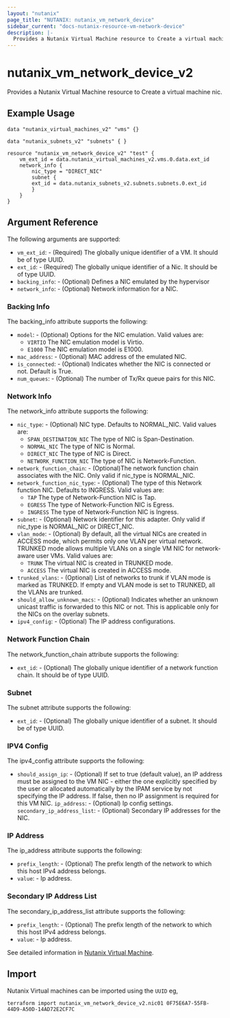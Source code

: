 ```yaml
---
layout: "nutanix"
page_title: "NUTANIX: nutanix_vm_network_device"
sidebar_current: "docs-nutanix-resource-vm-network-device"
description: |-
  Provides a Nutanix Virtual Machine resource to Create a virtual machine nic.
---
```


# nutanix_vm_network_device_v2

Provides a Nutanix Virtual Machine resource to Create a virtual machine nic.

## Example Usage

```hcl
data "nutanix_virtual_machines_v2" "vms" {}

data "nutanix_subnets_v2" "subnets" { }

resource "nutanix_vm_network_device_v2" "test" {
    vm_ext_id = data.nutanix_virtual_machines_v2.vms.0.data.ext_id
    network_info {
        nic_type = "DIRECT_NIC"
        subnet {
        ext_id = data.nutanix_subnets_v2.subnets.subnets.0.ext_id
        }
    }
}

```

## Argument Reference

The following arguments are supported:

* `vm_ext_id`: - (Required) The globally unique identifier of a VM. It should be of type UUID.
* `ext_id`: - (Required) The globally unique identifier of a Nic. It should be of type UUID.
* `backing_info`: - (Optional) Defines a NIC emulated by the hypervisor
* `network_info`: - (Optional) Network information for a NIC.

### Backing Info

The backing_info attribute supports the following:

* `model`: - (Optional) Options for the NIC emulation.
  Valid values are:
    - `VIRTIO` The NIC emulation model is Virtio.
    - `E1000` The NIC emulation model is E1000.
* `mac_address`: - (Optional) MAC address of the emulated NIC.
* `is_connected`: - (Optional) Indicates whether the NIC is connected or not. Default is True.
* `num_queues`: - (Optional) The number of Tx/Rx queue pairs for this NIC.

### Network Info

The network_info attribute supports the following:

* `nic_type`: - (Optional) NIC type.
  Defaults to NORMAL_NIC.
  Valid values are:
    - `SPAN_DESTINATION_NIC` The type of NIC is Span-Destination.
    - `NORMAL_NIC` The type of NIC is Normal.
    - `DIRECT_NIC` The type of NIC is Direct.
    - `NETWORK_FUNCTION_NIC` The type of NIC is Network-Function.
* `network_function_chain`: - (Optional)The network function chain associates with the NIC. Only valid if nic_type is NORMAL_NIC.
* `network_function_nic_type`: - (Optional) The type of this Network function NIC.
  Defaults to INGRESS.
  Valid values are:
    - `TAP` The type of Network-Function NIC is Tap.
    - `EGRESS` The type of Network-Function NIC is Egress.
    - `INGRESS` The type of Network-Function NIC is Ingress.
* `subnet`: - (Optional) Network identifier for this adapter. Only valid if nic_type is NORMAL_NIC or DIRECT_NIC.
* `vlan_mode`: - (Optional) By default, all the virtual NICs are created in ACCESS mode, which permits only one VLAN per virtual network. TRUNKED mode allows multiple VLANs on a single VM NIC for network-aware user VMs.
  Valid values are:
    - `TRUNK` The virtual NIC is created in TRUNKED mode.
    - `ACCESS` The virtual NIC is created in ACCESS mode.
* `trunked_vlans`: - (Optional) List of networks to trunk if VLAN mode is marked as TRUNKED. If empty and VLAN mode is set to TRUNKED, all the VLANs are trunked.
* `should_allow_unknown_macs`: - (Optional) Indicates whether an unknown unicast traffic is forwarded to this NIC or not. This is applicable only for the NICs on the overlay subnets.
* `ipv4_config`: - (Optional) The IP address configurations.

### Network Function Chain

The network_function_chain attribute supports the following:

* `ext_id`: - (Optional) The globally unique identifier of a network function chain. It should be of type UUID.

### Subnet

The subnet attribute supports the following:

* `ext_id`: - (Optional) The globally unique identifier of a subnet. It should be of type UUID.

### IPV4 Config

The ipv4_config attribute supports the following:

* `should_assign_ip`: - (Optional) If set to true (default value), an IP address must be assigned to the VM NIC - either the one explicitly specified by the user or allocated automatically by the IPAM service by not specifying the IP address. If false, then no IP assignment is required for this VM NIC.
  `ip_address`: - (Optional) Ip config settings.
  `secondary_ip_address_list`: - (Optional) Secondary IP addresses for the NIC.

### IP Address

The ip_address attribute supports the following:

* `prefix_length`: - (Optional) The prefix length of the network to which this host IPv4 address belongs.
* `value`: - Ip address.

### Secondary IP Address List

The secondary_ip_address_list attribute supports the following:

* `prefix_length`: - (Optional) The prefix length of the network to which this host IPv4 address belongs.
* `value`: - Ip address.

See detailed information in [Nutanix Virtual Machine](https://developers.nutanix.com/api-reference?namespace=vmm&version=v4.0).

## Import
Nutanix Virtual machines can be imported using the `UUID` eg,

`
terraform import nutanix_vm_network_device_v2.nic01 0F75E6A7-55FB-44D9-A50D-14AD72E2CF7C
`